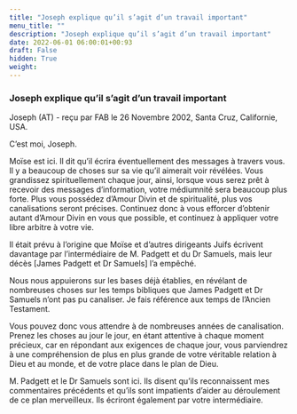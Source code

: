 ```yaml
---
title: "Joseph explique qu’il s’agit d’un travail important"
menu_title: ""
description: "Joseph explique qu’il s’agit d’un travail important"
date: 2022-06-01 06:00:01+00:93
draft: False
hidden: True
weight:
---
```

### Joseph explique qu’il s’agit d’un travail important

Joseph (AT) - reçu par FAB le 26 Novembre 2002, Santa Cruz, Californie, USA.

C’est moi, Joseph.

Moïse est ici. Il dit qu’il écrira éventuellement des messages à travers vous. Il y a beaucoup de choses sur sa vie qu’il aimerait voir révélées. Vous grandissez spirituellement chaque jour, ainsi, lorsque vous serez prêt à recevoir des messages d’information, votre médiumnité sera beaucoup plus forte. Plus vous possédez d’Amour Divin et de spiritualité, plus vos canalisations seront précises. Continuez donc à vous efforcer d’obtenir autant d’Amour Divin en vous que possible, et continuez à appliquer votre libre arbitre à votre vie.

Il était prévu à l’origine que Moïse et d’autres dirigeants Juifs écrivent davantage par l’intermédiaire de M. Padgett et du Dr Samuels, mais leur décès [James Padgett et Dr Samuels] l’a empêché.

Nous nous appuierons sur les bases déjà établies, en révélant de nombreuses choses sur les temps bibliques que James Padgett et Dr Samuels n’ont pas pu canaliser. Je fais référence aux temps de l’Ancien Testament.

Vous pouvez donc vous attendre à de nombreuses années de canalisation. Prenez les choses au jour le jour, en étant attentive à chaque moment précieux, car en répondant aux exigences de chaque jour, vous parviendrez à une compréhension de plus en plus grande de votre véritable relation à Dieu et au monde, et de votre place dans le plan de Dieu.

M. Padgett et le Dr Samuels sont ici. Ils disent qu’ils reconnaissent mes commentaires précédents et qu’ils sont impatients d’aider au déroulement de ce plan merveilleux. Ils écriront également par votre intermédiaire.
